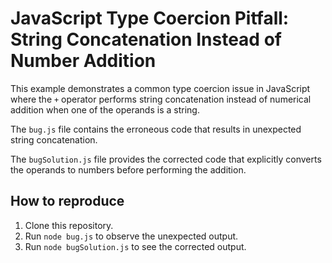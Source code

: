 # JavaScript Type Coercion Pitfall: String Concatenation Instead of Number Addition

This example demonstrates a common type coercion issue in JavaScript where the `+` operator performs string concatenation instead of numerical addition when one of the operands is a string.

The `bug.js` file contains the erroneous code that results in unexpected string concatenation.

The `bugSolution.js` file provides the corrected code that explicitly converts the operands to numbers before performing the addition.

## How to reproduce
1. Clone this repository.
2. Run `node bug.js` to observe the unexpected output.
3. Run `node bugSolution.js` to see the corrected output.